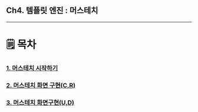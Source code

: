 ## Ch4. 템플릿 엔진 : 머스테치
*********

🗒 ‍목차
====
### [1. 머스테치 시작하기](./1.머스테치%20시작하.md)
### [2. 머스테치 화면 구현(C,R)](./2.머스테치%20화면%20구현(CR).md)
### [3. 머스테치 화면구현(U,D)](./3.머스테치%20화면%20구현(UD).md)
